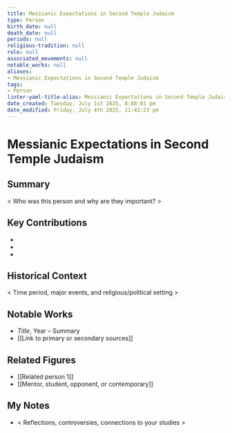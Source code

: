 ```yaml
---
title: Messianic Expectations in Second Temple Judaism
type: Person
birth_date: null
death_date: null
periods: null
religious-tradition: null
role: null
associated_movements: null
notable_works: null
aliases:
- Messianic Expectations in Second Temple Judaism
tags:
- Person
linter-yaml-title-alias: Messianic Expectations in Second Temple Judaism
date_created: Tuesday, July 1st 2025, 8:08:01 pm
date_modified: Friday, July 4th 2025, 11:42:23 pm
---
```


# Messianic Expectations in Second Temple Judaism

## Summary
< Who was this person and why are they important? >

## Key Contributions
- 
- 
- 

## Historical Context
< Time period, major events, and religious/political setting >

## Notable Works
- *Title*, Year – Summary
- [[Link to primary or secondary sources]]


## Related Figures
- [[Related person 1]]
- [[Mentor, student, opponent, or contemporary]]

## My Notes
- < Reflections, controversies, connections to your studies >
